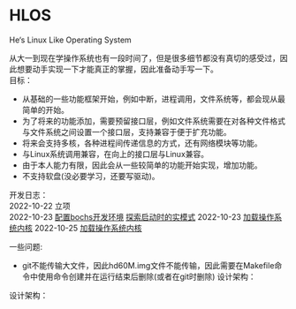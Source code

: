 # HLOS
He‘s Linux Like Operating System

从大一到现在学操作系统也有一段时间了，但是很多细节都没有真切的感受过，因此想要动手实现一下才能真正的掌握，因此准备动手写一下。    
目标：  
* 从基础的一些功能框架开始，例如中断，进程调用，文件系统等，都会现从最简单的开始。
* 为了将来的功能添加，需要预留接口层，例如文件系统需要在对各种文件格式与文件系统之间设置一个接口层，支持兼容于便于扩充功能。
* 将来会支持多核，各种进程间传递信息的方式，还有网络模块等功能。
* 与Linux系统调用兼容，在向上的接口层与Linux兼容。
* 由于本人能力有限，因此会从一些较简单的功能开始实现，增加功能。
* 不支持软盘(没必要学习，还要写驱动)。

开发日志：  
2022-10-22 立项  
2022-10-23 [配置bochs开发环境](./docs/2022-10-23-bochs.md)  [探索启动时的实模式](./docs/2022-10-23-real_mode.md)
2022-10-23 [加载操作系统内核](docs/2022-10-24-load_kernel.md)
2022-10-25 [加载操作系统内核](docs/2022-10-24-load_kernel.md)

一些问题:
* git不能传输大文件，因此hd60M.img文件不能传输，因此需要在Makefile命令中使用命令创建并在运行结束后删除(或者在git时删除)
设计架构：

设计架构：